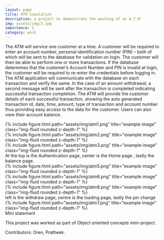 ```yaml
---
layout: page
title: ATM Simulation 
description: a project to demonstrate the working of an A.T.M
img: assets/img/3.jpg
importance: 2
category: work
---
```


The ATM will service one customer at a time. A customer will be required to enter an account number, personal identification number (PIN) – both of which will be sent to the database for validation on login. The customer will then be able to perform one or more transactions. If the database determines that the customer’s Account Number and PIN is invalid at login, the customer will be required to re-enter the credentials before logging in. The ATM application will communicate with the database on each transaction and verify the same. In the case of an amount withdrawal, a second message will be sent after the transaction is completed indicating successful transaction completion. The ATM will provide the customer details of each successful transaction, showing the auto generated transaction id, date, time, amount, type of transaction and account number thus providing easy access to the data for the customer. Users can also view their account balance.

<!-- To give your project a background in the portfolio page, just add the img tag to the front matter like so:

    ---
    layout: page
    title: project
    description: a project with a background image
    img: /assets/img/12.jpg
    --- -->
<div class="row justify-content-sm-center">
    <div class="col-sm-8 mt-3 mt-md-0">
        {% include figure.html path="assets/img/atm1.png" title="example image" class="img-fluid rounded z-depth-1" %}
    </div>
    <div class="col-sm-8 mt-3 mt-md-0">
        {% include figure.html path="assets/img/atm2.png" title="example image" class="img-fluid rounded z-depth-1" %}
    </div>
    <div class="col-sm-8 mt-3 mt-md-0">
        {% include figure.html path="assets/img/atm3.png" title="example image" class="img-fluid rounded z-depth-1" %}
    </div>
</div>
<div class="caption">
    At the top is the Authentication page, center is the Home page , lastly the balance page.
</div>

<div class="row">
    <div class="col-sm mt-3 mt-md-0">
        {% include figure.html path="assets/img/atm5.png" title="example image" class="img-fluid rounded z-depth-1" %}
    </div>
    <div class="col-sm mt-3 mt-md-0">
        {% include figure.html path="assets/img/atm6.png" title="example image" class="img-fluid rounded z-depth-1" %}
    </div>
    <div class="col-sm mt-3 mt-md-0">
        {% include figure.html path="assets/img/atm8.png" title="example image" class="img-fluid rounded z-depth-1" %}
    </div>
</div>
<div class="caption">
    left is the withdraw page, centre is the loading page, lastly the pin change
</div>
<div class="row justify-content-sm-center">
   <div class="col-sm-8 mt-3 mt-md-0">
        {% include figure.html path="assets/img/atm7.png" title="example image" class="img-fluid rounded z-depth-1" %}
    </div>
</div>
<div class="caption">
    Mini statement
</div>

This project was worked as part of Object oriented concepts mini-project.

Contributors:  Oren, Pratheek.




<!-- 
The code is simple.
Just wrap your images with `<div class="col-sm">` and place them inside `<div class="row">` (read more about the <a href="https://getbootstrap.com/docs/4.4/layout/grid/">Bootstrap Grid</a> system).
To make images responsive, add `img-fluid` class to each; for rounded corners and shadows use `rounded` and `z-depth-1` classes.
Here's the code for the last row of images above: -->

<!-- {% raw %}
```html
<div class="row justify-content-sm-center">
    <div class="col-sm-8 mt-3 mt-md-0">
        {% include figure.html path="assets/img/6.jpg" title="example image" class="img-fluid rounded z-depth-1" %}
    </div>
    <div class="col-sm-4 mt-3 mt-md-0">
        {% include figure.html path="assets/img/11.jpg" title="example image" class="img-fluid rounded z-depth-1" %}
    </div>
</div>
```
{% endraw %} -->
